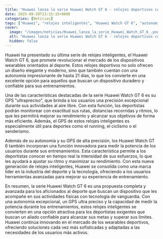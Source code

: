```yaml
---
title: "Huawei lanza la serie Huawei Watch GT 6 - relojes deportivos con hasta 21 días de autonomía y un GPS 'ultrapreciso'"
date: 2025-09-20T13:15:15+0000
categories: [Noticias]
tags: ["Huawei", "relojes inteligentes", "Huawei Watch GT 6", "autonomía", "GPS", "deporte", "tecnología."]
cover:
  image: "/images/noticias/Huawei_lanza_la_serie_Huawei_Watch_GT_6_.png"
  alt: "Huawei lanza la serie Huawei Watch GT 6 - relojes deportivos con hasta 21 días de autonomía y un GPS 'ultrapreciso'"
  hidden: false
---
```


Huawei ha presentado su última serie de relojes inteligentes, el Huawei Watch GT 6, que promete revolucionar el mercado de los dispositivos wearables orientados al deporte. Estos relojes deportivos no solo ofrecen un diseño elegante y moderno, sino que también cuentan con una autonomía impresionante de hasta 21 días, lo que los convierte en una excelente opción para aquellos que buscan un dispositivo duradero y confiable para sus entrenamientos.

Una de las características destacadas de la serie Huawei Watch GT 6 es su GPS "ultrapreciso", que brinda a los usuarios una precisión excepcional durante sus actividades al aire libre. Con esta función, los deportistas podrán monitorear con exactitud sus rutas, distancias recorridas y ritmos, lo que les permitirá mejorar su rendimiento y alcanzar sus objetivos de forma más eficiente. Además, el GPS de estos relojes inteligentes es especialmente útil para deportes como el running, el ciclismo o el senderismo.

Además de su autonomía y su GPS de alta precisión, los Huawei Watch GT 6 también incorporan una función innovadora para medir la potencia de los usuarios durante sus entrenamientos. Esta característica permite a los deportistas conocer en tiempo real la intensidad de sus esfuerzos, lo que les ayudará a ajustar su ritmo y maximizar su rendimiento. Con esta nueva generación de relojes inteligentes, Huawei se consolida como una marca líder en la industria del deporte y la tecnología, ofreciendo a los usuarios herramientas avanzadas para mejorar su experiencia de entrenamiento.

En resumen, la serie Huawei Watch GT 6 es una propuesta completa y avanzada para los aficionados al deporte que buscan un dispositivo que les acompañe en sus actividades físicas con tecnología de vanguardia. Con una autonomía excepcional, un GPS ultra preciso y la capacidad de medir la potencia durante los entrenamientos, estos relojes inteligentes se convierten en una opción atractiva para los deportistas exigentes que buscan un aliado confiable para alcanzar sus metas y superar sus límites. Huawei continúa innovando en el mercado de los wearables deportivos, ofreciendo soluciones cada vez más sofisticadas y adaptadas a las necesidades de los usuarios más activos.
